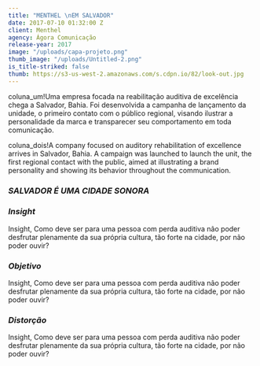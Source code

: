 ```yaml
---
title: "MENTHEL \nEM SALVADOR"
date: 2017-07-10 01:32:00 Z
client: Menthel
agency: Ágora Comunicação
release-year: 2017
image: "/uploads/capa-projeto.png"
thumb_image: "/uploads/Untitled-2.png"
is_title-striked: false
thumb: https://s3-us-west-2.amazonaws.com/s.cdpn.io/82/look-out.jpg
---
```


coluna_um!Uma empresa focada na reabilitação auditiva de excelência chega a Salvador, Bahia. Foi desenvolvida a campanha de lançamento da unidade, o primeiro contato com o público regional, visando ilustrar a personalidade da marca e transparecer seu comportamento em toda comunicação.

coluna_dois!A company focused on auditory rehabilitation of excellence arrives in Salvador, Bahia. A campaign was launched to launch the unit, the first regional contact with the public, aimed at illustrating a brand personality and showing its behavior throughout the communication.

### *SALVADOR É UMA CIDADE SONORA*

<div class="row">
<div class="col-sm-6" markdown="1">

### ***Insight***

Insight, Como deve ser para uma pessoa com perda auditiva não poder desfrutar plenamente da sua própria cultura, tão forte na cidade, por não poder ouvir?

</div>

<div class="col-sm-6" markdown="1">

### ***Objetivo***

Insight, Como deve ser para uma pessoa com perda auditiva não poder desfrutar plenamente da sua própria cultura, tão forte na cidade, por não poder ouvir?
</div>

<div class="col-sm-6" markdown="1">

### ***Distorção***

Insight, Como deve ser para uma pessoa com perda auditiva não poder desfrutar plenamente da sua própria cultura, tão forte na cidade, por não poder ouvir?
</div>

</div>
